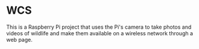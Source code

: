 # WCS

This is a Raspberry Pi project that uses the Pi's camera to take photos and videos of wildlife 
and make them available on a wireless network through a web page.

